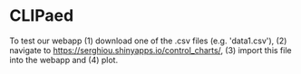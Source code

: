 # CLIPaed

To test our webapp (1) download one of the .csv files (e.g. 'data1.csv'), (2) navigate to https://serghiou.shinyapps.io/control_charts/, (3) import this file into the webapp and (4) plot.
